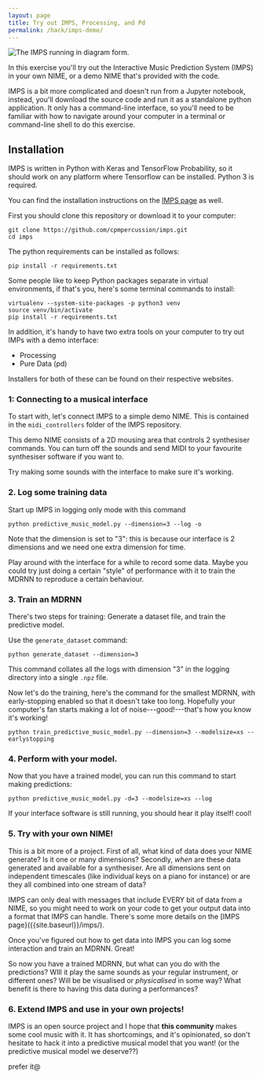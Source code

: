 ```yaml
---
layout: page
title: Try out IMPS, Processing, and Pd
permalink: /hack/imps-demo/
---
```


![The IMPS running in diagram form.]({{site.baseurl}}/assets/IMPS_connection_example.png)

In this exercise you'll try out the Interactive Music Prediction
System (IMPS) in your own NIME, or a demo NIME that's provided with
the code.

IMPS is a bit more complicated and doesn't run from a Jupyter
notebook, instead, you'll download the source code and run it as a
standalone python application. It only has a command-line interface,
so you'll need to be familiar with how to navigate around your
computer in a terminal or command-line shell to do this exercise.

## Installation

IMPS is written in Python with Keras and TensorFlow Probability, so it
should work on any platform where Tensorflow can be installed. Python
3 is required.

You can find the installation instructions on
the [IMPS page]({{site.baserul}}/imps/) as well.

First you should clone this repository or download it to your computer:

    git clone https://github.com/cpmpercussion/imps.git
    cd imps

The python requirements can be installed as follows:

    pip install -r requirements.txt

Some people like to keep Python packages separate in virtual environments, if that's you, here's some terminal commands to install:

    virtualenv --system-site-packages -p python3 venv
    source venv/bin/activate
    pip install -r requirements.txt
    
    
In addition, it's handy to have two extra tools on your computer to
try out IMPs with a demo interface:

- Processing
- Pure Data (pd)

Installers for both of these can be found on their respective websites.

### 1: Connecting to a musical interface

To start with, let's connect IMPS to a simple demo NIME. This is
contained in the `midi_controllers` folder of the IMPS repository.

This demo NIME consists of a 2D mousing area that controls 2
synthesiser commands. You can turn off the sounds and send MIDI to
your favourite synthesiser software if you want to.

Try making some sounds with the interface to make sure it's working.

### 2. Log some training data

Start up IMPS in logging only mode with this command

    python predictive_music_model.py --dimension=3 --log -o

Note that the dimension is set to "3": this is because our interface
is 2 dimensions and we need one extra dimension for time.

Play around with the interface for a while to record some data. Maybe
you could try just doing a certain "style" of performance with it to
train the MDRNN to reproduce a certain behaviour.

### 3. Train an MDRNN

There's two steps for training: Generate a dataset file, and train the predictive model.

Use the `generate_dataset` command:

    python generate_dataset --dimension=3
    
This command collates all the logs with dimension "3" in the logging
directory into a single `.npz` file.

Now let's do the training, here's the command for the smallest MDRNN,
with early-stopping enabled so that it doesn't take too long.
Hopefully your computer's fan starts making a lot of
noise---good!---that's how you know it's working!

    python train_predictive_music_model.py --dimension=3 --modelsize=xs --earlystopping

### 4. Perform with your model.

Now that you have a trained model, you can run this command to start making predictions:

    python predictive_music_model.py -d=3 --modelsize=xs --log

If your interface software is still running, you should hear it play
itself! cool!

### 5. Try with your own NIME!

This is a bit more of a project. First of all, what kind of data does
your NIME generate? Is it one or many dimensions? Secondly, _when_ are
these data generated and available for a synthesiser. Are all
dimensions sent on independent timescales (like individual keys on a
piano for instance) or are they all combined into one stream of data?

IMPS can only deal with messages that include EVERY bit of data from a
NIME, so you might need to work on your code to get your output data into a format
that IMPS can handle. There's some more details on the [IMPS
page}({{site.baseurl}}/imps/).

Once you've figured out how to get data into IMPS you can log some
interaction and train an MDRNN. Great!

So now you have a trained MDRNN, but what can you do with the
predictions? WIll it play the same sounds as your regular instrument,
or different ones? Will be be visualised or _physicalised_ in some
way? What benefit is there to having this data during a performances?

### 6. Extend IMPS and use in your own projects!

IMPS is an open source project and I hope that **this community**
makes some cool music with it. It has shortcomings, and it's
opinionated, so don't hesitate to hack it into a predictive musical
model that you want! (or the predictive musical model we deserve??)

prefer it@
